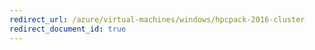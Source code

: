 ```yaml
---
redirect_url: /azure/virtual-machines/windows/hpcpack-2016-cluster
redirect_document_id: true
---
```

